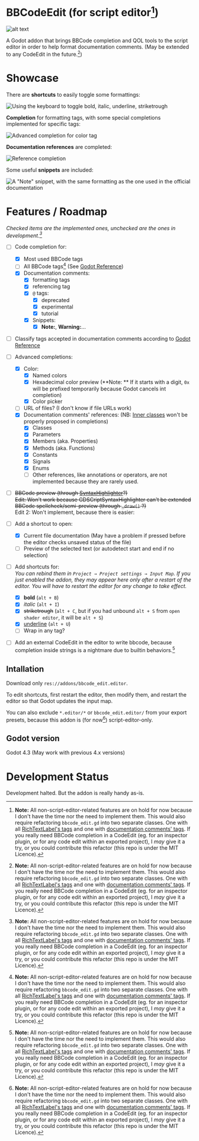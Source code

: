 # BBCodeEdit (for script editor[^editor_only])

![alt text](/icon.svg)

A Godot addon that brings BBCode completion and QOL tools to the script editor
in order to help format documentation comments.
(May be extended to any CodeEdit in the future.[^editor_only])


# Showcase

There are **shortcuts** to easily toggle some formattings:

![Using the keyboard to toggle bold, italic, underline, striketrough](/addons/bbcode_edit.editor/.assets_for_readme/shortcuts.gif)


**Completion** for formatting tags, with some special completions implemented for specific tags:

![Advanced completion for color tag](/addons/bbcode_edit.editor/.assets_for_readme/color_completion.gif)


**Documentation references** are completed:

![Reference completion](/addons/bbcode_edit.editor/.assets_for_readme/reference_completion.gif)


Some useful **snippets** are included:

![A "Note" snippet, with the same formatting as the one used in the official documentation](/addons/bbcode_edit.editor/.assets_for_readme/snippet.gif)


# Features / Roadmap

*Checked items are the implemented ones, unchecked are the ones in development.[^editor_only]*

- [ ] Code completion for:
  - [x] Most used BBCode tags
  - [ ] All BBCode tags[^editor_only] (See [Godot Reference](https://docs.godotengine.org/en/4.3/tutorials/ui/bbcode_in_richtextlabel.html#reference))
  - [x] Documentation comments:
    - [x] formatting tags
    - [x] referencing tag
    - [x] `@` tags:
      - [x] deprecated
      - [x] experimental
      - [x] tutorial
    - [x] Snippets:
      - [x] **Note:**, **Warning:**...
- [ ] Classify tags accepted in documentation comments according to [Godot Reference](https://docs.godotengine.org/en/4.3/tutorials/scripting/gdscript/gdscript_documentation_comments.html#bbcode-and-class-reference)
- [ ] Advanced completions:
  - [x] Color:
    - [x] Named colors
    - [x] Hexadecimal color preview (**Note: ** If it starts with a digit, `0x` will be prefixed temporarily because Godot cancels int completion)
    - [x] Color picker
  - [ ] URL of files? (I don't know if file URLs work)
  - [x] Documentation comments' references: (NB: [Inner classes](https://docs.godotengine.org/en/4.3/tutorials/scripting/gdscript/gdscript_basics.html#inner-classes) won't be properly proposed in completions)
    - [x] Classes
    - [x] Parameters
    - [x] Members (aka. Properties)
    - [x] Methods (aka. Functions)
    - [x] Constants
    - [x] Signals
    - [x] Enums
    - [ ] Other references, like annotations or operators, are not implemented because they are rarely used.
- [ ] ~~BBCode preview (through [SyntaxHighlighter](https://docs.godotengine.org/en/4.3/classes/class_syntaxhighlighter.html)?)~~\
      ~~Edit: Won't work because GDSCriptSyntaxHighlighter can't be extended\
      BBCode spellcheck/semi-preview (through `_draw()` ?)~~\
      Edit 2: Won't implement, because there is easier:
- [ ] Add a shortcut to open:
  - [x] Current file documentation (May have a problem if pressed before the editor checks unsaved status of the file)
  - [ ] Preview of the selected text (or autodetect start and end if no selection)
- [ ] Add shortcuts for:  
    *You can rebind them in `Project → Project settings → Input Map`. If you just enabled the addon, they may appear here only after a restart of the editor. You will have to restart the editor for any change to take effect.*
  - [x] **bold** (`alt + B`)
  - [x] *italic* (`alt + I`)
  - [x] ~~striketrough~~ (`alt + C`, but if you had unbound `alt + S` from `open shader editor`, it will be `alt + S`)
  - [x] <u>underline</u> (`alt + U`)
  - [ ] Wrap in any tag?
- [ ] Add an external CodeEdit in the editor to write bbcode, because completion inside strings is a nightmare due to builtin behaviors.[^editor_only]


## Intallation

Download only `res://addons/bbcode_edit.editor`.

To edit shortcuts, first restart the editor, then modify them,
and restart the editor so that Godot updates the input map.

You can also exclude `*.editor/*` or `bbcode_edit.editor/` from your export presets,
because this addon is (for now[^editor_only]) script-editor-only.


## Godot version

Godot 4.3 (May work with previous 4.x versions)


# Development Status

Development halted. But the addon is really handy as-is.

[^editor_only]: **Note:** All non-script-editor-related features are on hold for now
  because I don't have the time nor the need to implement them.
  This would also require refactoring `bbcode_edit.gd` into two separate classes.
  One with all [RichTextLabel's tags](https://docs.godotengine.org/en/4.3/tutorials/ui/bbcode_in_richtextlabel.html#reference)
  and one with [documentation comments' tags](https://docs.godotengine.org/en/4.3/tutorials/scripting/gdscript/gdscript_documentation_comments.html#bbcode-and-class-reference).
  If you really need BBCode completion in a CodeEdit (eg. for an inspector plugin, or for any code edit within an exported project),
  I *may* give it a try, or you could contribute this refactor (this repo is under the MIT Licence).